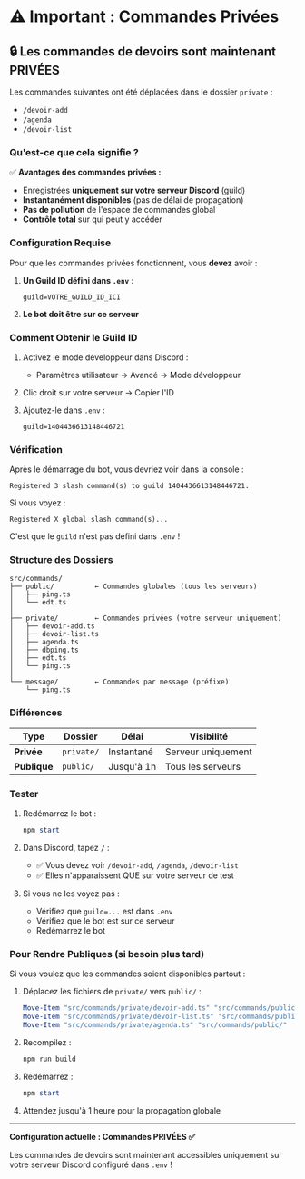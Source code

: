 # ⚠️ Important : Commandes Privées

## 🔒 Les commandes de devoirs sont maintenant **PRIVÉES**

Les commandes suivantes ont été déplacées dans le dossier `private` :

- `/devoir-add`
- `/agenda`
- `/devoir-list`

### Qu'est-ce que cela signifie ?

✅ **Avantages des commandes privées :**

- Enregistrées **uniquement sur votre serveur Discord** (guild)
- **Instantanément disponibles** (pas de délai de propagation)
- **Pas de pollution** de l'espace de commandes global
- **Contrôle total** sur qui peut y accéder

### Configuration Requise

Pour que les commandes privées fonctionnent, vous **devez** avoir :

1. **Un Guild ID défini dans `.env`** :

   ```env
   guild=VOTRE_GUILD_ID_ICI
   ```

2. **Le bot doit être sur ce serveur**

### Comment Obtenir le Guild ID

1. Activez le mode développeur dans Discord :

   - Paramètres utilisateur → Avancé → Mode développeur

2. Clic droit sur votre serveur → Copier l'ID

3. Ajoutez-le dans `.env` :
   ```env
   guild=1404436613148446721
   ```

### Vérification

Après le démarrage du bot, vous devriez voir dans la console :

```
Registered 3 slash command(s) to guild 1404436613148446721.
```

Si vous voyez :

```
Registered X global slash command(s)...
```

C'est que le `guild` n'est pas défini dans `.env` !

### Structure des Dossiers

```
src/commands/
├── public/          ← Commandes globales (tous les serveurs)
│   ├── ping.ts
│   └── edt.ts
│
├── private/         ← Commandes privées (votre serveur uniquement)
│   ├── devoir-add.ts
│   ├── devoir-list.ts
│   ├── agenda.ts
│   ├── dbping.ts
│   ├── edt.ts
│   └── ping.ts
│
└── message/         ← Commandes par message (préfixe)
    └── ping.ts
```

### Différences

| Type         | Dossier    | Délai      | Visibilité         |
| ------------ | ---------- | ---------- | ------------------ |
| **Privée**   | `private/` | Instantané | Serveur uniquement |
| **Publique** | `public/`  | Jusqu'à 1h | Tous les serveurs  |

### Tester

1. Redémarrez le bot :

   ```powershell
   npm start
   ```

2. Dans Discord, tapez `/` :

   - ✅ Vous devez voir `/devoir-add`, `/agenda`, `/devoir-list`
   - ✅ Elles n'apparaissent QUE sur votre serveur de test

3. Si vous ne les voyez pas :
   - Vérifiez que `guild=...` est dans `.env`
   - Vérifiez que le bot est sur ce serveur
   - Redémarrez le bot

### Pour Rendre Publiques (si besoin plus tard)

Si vous voulez que les commandes soient disponibles partout :

1. Déplacez les fichiers de `private/` vers `public/` :

   ```powershell
   Move-Item "src/commands/private/devoir-add.ts" "src/commands/public/"
   Move-Item "src/commands/private/devoir-list.ts" "src/commands/public/"
   Move-Item "src/commands/private/agenda.ts" "src/commands/public/"
   ```

2. Recompilez :

   ```powershell
   npm run build
   ```

3. Redémarrez :

   ```powershell
   npm start
   ```

4. Attendez jusqu'à 1 heure pour la propagation globale

---

**Configuration actuelle : Commandes PRIVÉES ✅**

Les commandes de devoirs sont maintenant accessibles uniquement sur votre serveur Discord configuré dans `.env` !
